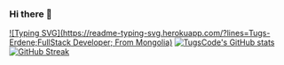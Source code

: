 ### Hi there 👋

<!--
**tugscode/tugscode** is a ✨ _special_ ✨ repository because its `README.md` (this file) appears on your GitHub profile.

Here are some ideas to get you started:

- 🔭 I’m currently working on ...
- 🌱 I’m currently learning Software development
- 👯 I’m looking to collaborate on ...
- 🤔 I’m looking for help with ...
- 💬 Ask me about ...
- 📫 How to reach me: ...
- 😄 Pronouns: ...
- ⚡ Fun fact: ...
-->

[![Typing SVG](https://readme-typing-svg.herokuapp.com/?lines=Tugs-Erdene;FullStack Developer; From Mongolia)](https://git.io/typing-svg)
[![TugsCode's GitHub stats](https://github-readme-stats.vercel.app/api?username=tugscode)](https://github.com/tugscode/github-readme-stats)
[![GitHub Streak](https://github-readme-streak-stats.herokuapp.com/?user=tugscode)](https://git.io/streak-stats)
